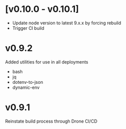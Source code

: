 
# [v0.10.0 - v0.10.1]

- Update node version to latest 9.x.x by forcing rebuild
- Trigger CI build

# v0.9.2

Added utilities for use in all deployments
- bash
- jq
- dotenv-to-json 
- dynamic-env 

# v0.9.1

Reinstate build process through Drone CI/CD
